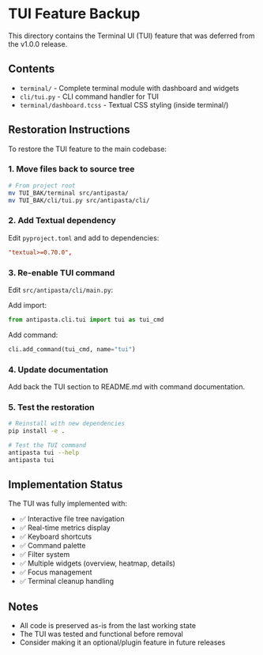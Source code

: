 # TUI Feature Backup

This directory contains the Terminal UI (TUI) feature that was deferred from the v1.0.0 release.

## Contents

- `terminal/` - Complete terminal module with dashboard and widgets
- `cli/tui.py` - CLI command handler for TUI
- `terminal/dashboard.tcss` - Textual CSS styling (inside terminal/)

## Restoration Instructions

To restore the TUI feature to the main codebase:

### 1. Move files back to source tree

```bash
# From project root
mv TUI_BAK/terminal src/antipasta/
mv TUI_BAK/cli/tui.py src/antipasta/cli/
```

### 2. Add Textual dependency

Edit `pyproject.toml` and add to dependencies:
```toml
"textual>=0.70.0",
```

### 3. Re-enable TUI command

Edit `src/antipasta/cli/main.py`:

Add import:
```python
from antipasta.cli.tui import tui as tui_cmd
```

Add command:
```python
cli.add_command(tui_cmd, name="tui")
```

### 4. Update documentation

Add back the TUI section to README.md with command documentation.

### 5. Test the restoration

```bash
# Reinstall with new dependencies
pip install -e .

# Test the TUI command
antipasta tui --help
antipasta tui
```

## Implementation Status

The TUI was fully implemented with:
- ✅ Interactive file tree navigation
- ✅ Real-time metrics display
- ✅ Keyboard shortcuts
- ✅ Command palette
- ✅ Filter system
- ✅ Multiple widgets (overview, heatmap, details)
- ✅ Focus management
- ✅ Terminal cleanup handling

## Notes

- All code is preserved as-is from the last working state
- The TUI was tested and functional before removal
- Consider making it an optional/plugin feature in future releases